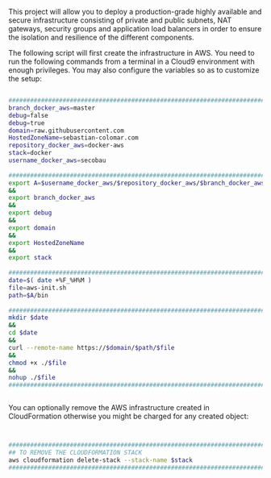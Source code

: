 This project will allow you to deploy a production-grade highly available and secure infrastructure consisting of private and public subnets, NAT gateways, security groups and application load balancers in order to ensure the isolation and resilience of the different components.

The following script will first create the infrastructure in AWS. You need to run the following commands from a terminal in a Cloud9 environment with enough privileges.
You may also configure the variables so as to customize the setup:

```BASH 

#########################################################################
branch_docker_aws=master                                                \
debug=false                                                             \
debug=true                                                              \
domain=raw.githubusercontent.com                                        \
HostedZoneName=sebastian-colomar.com                                    \
repository_docker_aws=docker-aws                                        \
stack=docker                                                            \
username_docker_aws=secobau                                             \
                                                                        ;
#########################################################################
export A=$username_docker_aws/$repository_docker_aws/$branch_docker_aws \
&&                                                                      \
export branch_docker_aws                                                \
&&                                                                      \
export debug                                                            \
&&                                                                      \
export domain                                                           \
&&                                                                      \
export HostedZoneName                                                   \
&&                                                                      \
export stack                                                            \
                                                                        ;
#########################################################################
date=$( date +%F_%H%M )                                                 \
file=aws-init.sh                                                        \
path=$A/bin                                                             \
                                                                        ;
#########################################################################
mkdir $date                                                             \
&&                                                                      \
cd $date                                                                \
&&                                                                      \
curl --remote-name https://$domain/$path/$file                          \
&&                                                                      \
chmod +x ./$file                                                        \
&&                                                                      \
nohup ./$file                                                           &
#########################################################################



```


You can optionally remove the AWS infrastructure created in CloudFormation otherwise you might be charged for any created object:


```BASH


#########################################################################
## TO REMOVE THE CLOUDFORMATION STACK                                   #
aws cloudformation delete-stack --stack-name $stack                     ;
#########################################################################


```



